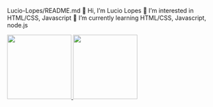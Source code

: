 Lucio-Lopes/README.md
👋 Hi, I’m Lucio Lopes
👀 I’m interested in HTML/CSS, Javascript
🌱 I’m currently learning HTML/CSS, Javascript, node.js
<div>
  <a href="https://github.com/Lucio-Lopes">
  <img height="150em" src="https://github-readme-stats.vercel.app/api?username=Lucio-Lopes&show_icons=true&theme=tokyonight&include_all_commits=true&count_private=true"/>
  <img height="150em" src="https://github-readme-stats.vercel.app/api/top-langs/?username=Lucio-Lopes&hide=jupyter%20notebook&layout=compact&langs_count=6&theme=tokyonight"/>
</div>
